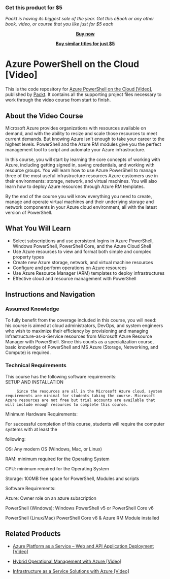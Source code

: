 
### Get this product for $5

<i>Packt is having its biggest sale of the year. Get this eBook or any other book, video, or course that you like just for $5 each</i>


<b><p align='center'>[Buy now](https://packt.link/9781789134216)</p></b>


<b><p align='center'>[Buy similar titles for just $5](https://subscription.packtpub.com/search)</p></b>


# Azure PowerShell on the Cloud [Video]
This is the code repository for [Azure PowerShell on the Cloud [Video]](https://www.packtpub.com/virtualization-and-cloud/azure-powershell-cloud-video?utm_source=github&utm_medium=repository&utm_campaign=9781789134216), published by [Packt](https://www.packtpub.com/?utm_source=github). It contains all the supporting project files necessary to work through the video course from start to finish.
## About the Video Course
Microsoft Azure provides organizations with resources available on demand, and with the ability to resize and scale those resources to meet current demands. But knowing Azure isn't enough to take your career to the highest levels. PowerShell and the Azure RM modules give you the perfect management tool to script and automate your Azure infrastructure.

In this course, you will start by learning the core concepts of working with Azure, including getting signed in, saving credentials, and working with resource groups. You will learn how to use Azure PowerShell to manage three of the most useful infrastructure resources Azure customers use in their environments: storage, network, and virtual machines. You will also learn how to deploy Azure resources through Azure RM templates.

By the end of the course you will know everything you need to create, manage and operate virtual machines and their underlying storage and network components in your Azure cloud environment, all with the latest version of PowerShell.


<H2>What You Will Learn</H2>
<DIV class=book-info-will-learn-text>
<UL>
<LI>Select subscriptions and use persistent logins in Azure PowerShell, Windows PowerShell, PowerShell Core, and the Azure Cloud Shell 
<LI>Use Azure resources to view and format both simple and complex property types 
<LI>Create new Azure storage, network, and virtual machine resources 
<LI>Configure and perform operations on Azure resources 
<LI>Use Azure Resource Manager (ARM) templates to deploy infrastructures 
<LI>Effective cloud and resource management with PowerShell </LI></UL></DIV>

## Instructions and Navigation
### Assumed Knowledge
To fully benefit from the coverage included in this course, you will need:<br/>
his course is aimed at cloud administrators, DevOps, and system engineers who wish to maximize their efficiency by provisioning and managing Infrastructure-as-a-Service resources from Microsoft Azure Resource Manager with PowerShell. Since this counts as a specialization course, basic knowledge of PowerShell and MS Azure (Storage, Networking, and Compute) is required.
### Technical Requirements
This course has the following software requirements:<br/>
SETUP AND INSTALLATION

         Since the resources are all in the Microsoft Azure cloud, system requirements are minimal for students taking the course. Microsoft Azure resources are not free but trial accounts are available that will include enough resources to complete this course.



Minimum Hardware Requirements:

For successful completion of this course, students will require the computer systems with at least the 

following:

OS: Any modern OS (Windows, Mac, or Linux)

RAM: minimum required for the Operating System

CPU: minimum required for the Operating System

Storage: 100MB free space for PowerShell, Modules and scripts



Software Requirements:

Azure: Owner role on an azure subscription

PowerShell (Windows): Windows PowerShell v5 or PowerShell Core v6

PowerShell (Linux/Mac) PowerShell Core v6 & Azure RM Module installed

## Related Products
* [Azure Platform as a Service – Web and API Application Deployment [Video]](https://www.packtpub.com/virtualization-and-cloud/azure-platform-service-–-web-and-api-application-deployment-video?utm_source=github&utm_medium=repository&utm_campaign=9781788623216)

* [Hybrid Operational Management with Azure [Video]](https://www.packtpub.com/virtualization-and-cloud/hybrid-operational-management-azure-video?utm_source=github&utm_medium=repository&utm_campaign=9781788620109)

* [Infrastructure as a Service Solutions with Azure [Video]](https://www.packtpub.com/virtualization-and-cloud/infrastructure-service-solutions-azure-video?utm_source=github&utm_medium=repository&utm_campaign=9781787123274)

